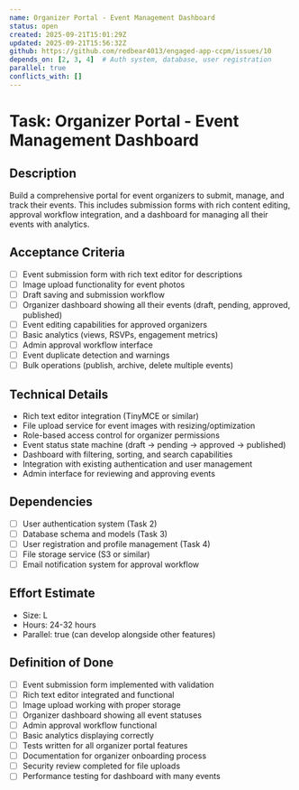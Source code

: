 ```yaml
---
name: Organizer Portal - Event Management Dashboard
status: open
created: 2025-09-21T15:01:29Z
updated: 2025-09-21T15:56:32Z
github: https://github.com/redbear4013/engaged-app-ccpm/issues/10
depends_on: [2, 3, 4]  # Auth system, database, user registration
parallel: true
conflicts_with: []
---
```


# Task: Organizer Portal - Event Management Dashboard

## Description
Build a comprehensive portal for event organizers to submit, manage, and track their events. This includes submission forms with rich content editing, approval workflow integration, and a dashboard for managing all their events with analytics.

## Acceptance Criteria
- [ ] Event submission form with rich text editor for descriptions
- [ ] Image upload functionality for event photos
- [ ] Draft saving and submission workflow
- [ ] Organizer dashboard showing all their events (draft, pending, approved, published)
- [ ] Event editing capabilities for approved organizers
- [ ] Basic analytics (views, RSVPs, engagement metrics)
- [ ] Admin approval workflow interface
- [ ] Event duplicate detection and warnings
- [ ] Bulk operations (publish, archive, delete multiple events)

## Technical Details
- Rich text editor integration (TinyMCE or similar)
- File upload service for event images with resizing/optimization
- Role-based access control for organizer permissions
- Event status state machine (draft → pending → approved → published)
- Dashboard with filtering, sorting, and search capabilities
- Integration with existing authentication and user management
- Admin interface for reviewing and approving events

## Dependencies
- [ ] User authentication system (Task 2)
- [ ] Database schema and models (Task 3)
- [ ] User registration and profile management (Task 4)
- [ ] File storage service (S3 or similar)
- [ ] Email notification system for approval workflow

## Effort Estimate
- Size: L
- Hours: 24-32 hours
- Parallel: true (can develop alongside other features)

## Definition of Done
- [ ] Event submission form implemented with validation
- [ ] Rich text editor integrated and functional
- [ ] Image upload working with proper storage
- [ ] Organizer dashboard showing all event statuses
- [ ] Admin approval workflow functional
- [ ] Basic analytics displaying correctly
- [ ] Tests written for all organizer portal features
- [ ] Documentation for organizer onboarding process
- [ ] Security review completed for file uploads
- [ ] Performance testing for dashboard with many events
